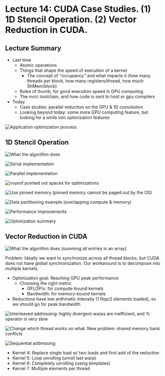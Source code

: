 # Lecture 14: CUDA Case Studies. \(1\) 1D Stencil Operation. \(2\) Vector Reduction in CUDA.

## Lecture Summary

* Last time
  * Atomic operations
  * Things that shape the speed of execution of a kernel
    * The concept of "occupancy" and what impacts it \(how many threads per block, how many registers/thread, how much ShMem/block\)
  * Rules of thumb, for good execution speed in GPU computing
  * The nvcc toolchain, and how code is sent to host or gpu compilers
* Today
  * Case studies: parallel reduction on the GPU & 1D convolution
  * Looking beyond today: some more GPU computing feature, but looking for a while into optimization features

![Application optimization process](../../.gitbook/assets/screen-shot-2021-02-27-at-7.36.50-pm.png)

## 1D Stencil Operation

![What the algorithm does](../../.gitbook/assets/screen-shot-2021-02-27-at-7.46.52-pm.png)

![Serial implementation](../../.gitbook/assets/screen-shot-2021-02-27-at-7.28.39-pm.png)

![Parallel implementation](../../.gitbook/assets/screen-shot-2021-02-27-at-7.29.00-pm.png)

![nvprof pointed out spaces for optimizations](../../.gitbook/assets/screen-shot-2021-02-27-at-7.31.13-pm.png)

![Use pinned memory \(pinned memory cannot be paged out by the OS\)](../../.gitbook/assets/screen-shot-2021-02-27-at-7.31.34-pm.png)

![Data partitioning example \(overlapping compute &amp; memory\)](../../.gitbook/assets/screen-shot-2021-02-27-at-7.38.03-pm.png)

![Performance improvements](../../.gitbook/assets/screen-shot-2021-02-27-at-7.39.04-pm.png)

![Optimization summary](../../.gitbook/assets/screen-shot-2021-02-27-at-7.40.12-pm.png)

## Vector Reduction in CUDA

![What the algorithm does \(summing all entries in an array\)](../../.gitbook/assets/screen-shot-2021-02-27-at-7.47.28-pm.png)

Problem: Ideally we want to synchronize across all thread blocks, but CUDA does not have global synchronization. Our workaround is to decompose into multiple kernels.

* Optimization goal: Reaching GPU peak performance
  * Choosing the right metric
    * GFLOP/s: for compute-bound kernels
    * Bandwidth: for memory-bound kernels
* Reductions have low arithmetic intensity \(1 flop/2 elements loaded\), so we should go for peak bandwidth

![Interleaved addressing: highly divergent warps are inefficient, and % operator is very slow](../../.gitbook/assets/screen-shot-2021-02-27-at-8.57.23-pm.png)

![Change which thread works on what. New problem: shared memory bank conflicts](../../.gitbook/assets/screen-shot-2021-02-27-at-8.58.08-pm.png)

![Sequential addressing](../../.gitbook/assets/screen-shot-2021-02-27-at-9.00.15-pm.png)

* Kernel 4: Replace single load w/ two loads and first add of the reduction
* Kernel 5: Loop unrolling \(unroll last warp\)
* Kernel 6: Completely unrolling \(using templates\)
* Kernel 7: Multiple elements per thread


